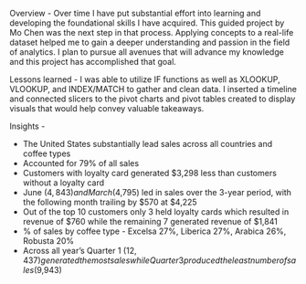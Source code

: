 Overview -
Over time I have put substantial effort into learning and developing the foundational skills I have acquired. This guided project by Mo Chen was the next step in that process. Applying concepts to a real-life dataset helped me to gain a deeper understanding and passion in the field of analytics. I plan to pursue all avenues that will advance my knowledge and this project has accomplished that goal. 

Lessons learned -
I was able to utilize IF functions as well as XLOOKUP, VLOOKUP, and INDEX/MATCH to gather and clean data. I inserted a timeline and connected slicers to the pivot charts and pivot tables created to display visuals that would help convey valuable takeaways. 



Insights -
-	The United States substantially lead sales across all countries and coffee types
-	Accounted for 79% of all sales	
-	Customers with loyalty card generated $3,298 less than customers without a loyalty card
-	June ($4,843) and March ($4,795) led in sales over the 3-year period, with the following month trailing by $570 at $4,225
-	Out of the top 10 customers only 3 held loyalty cards which resulted in revenue of $760 while the remaining 7 generated revenue of $1,841
-	% of sales by coffee type - Excelsa 27%, Liberica 27%, Arabica 26%, Robusta 20%
-	Across all year’s Quarter 1 ($12,437) generated the most sales while Quarter 3 produced the least number of sales ($9,943)
